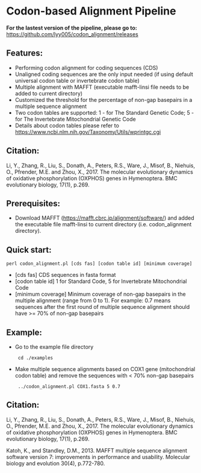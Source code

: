 # Codon-based Alignment Pipeline

**For the lastest version of the pipeline, please go to:**
https://github.com/lyy005/codon_alignment/releases

## Features:

 - Performing codon alignment for coding sequences (CDS)
 - Unaligned coding sequences are the only input needed (if using default universal codon table or invertebrate codon table)
 - Multiple alignment with MAFFT (executable mafft-linsi file needs to be added to current directory)
 - Customized the threshold for the percentage of non-gap basepairs in a multiple sequence alignment
 - Two codon tables are supported:
        1 - for The Standard Genetic Code;
        5 - for The Invertebrate Mitochondrial Genetic Code
 - Details about codon tables please refer to https://www.ncbi.nlm.nih.gov/Taxonomy/Utils/wprintgc.cgi

## Citation:

Li, Y., Zhang, R., Liu, S., Donath, A., Peters, R.S., Ware, J., Misof, B., Niehuis, O., Pfrender, M.E. and Zhou, X., 2017. The molecular evolutionary dynamics of oxidative phosphorylation (OXPHOS) genes in Hymenoptera. BMC evolutionary biology, 17(1), p.269.

## Prerequisites:
 - Download MAFFT (https://mafft.cbrc.jp/alignment/software/) and added the executable file mafft-linsi to current directory (i.e. codon_alignment directory).

## Quick start: 
	perl codon_alignment.pl [cds fas] [codon table id] [minimum coverage]
	
	
 - [cds fas] 	       CDS sequences in fasta format
 - [codon table id]    1 for Standard Code, 5 for Invertebrate Mitochondrial Code
 - [minimum coverage]  Minimum coverage of non-gap basepairs in the multiple alignment (range from 0 to 1). 
		    For example: 0.7 means sequences after the first round of multiple sequence alignment should have >= 70% of non-gap basepairs

## Example:
 - Go to the example file directory 

		cd ./examples
		
 - Make multiple sequence alignments based on COX1 gene (mitochondrial codon table) and remove the sequences with < 70% non-gap basepairs
 
 		../codon_alignment.pl COX1.fasta 5 0.7
		
## Citation:

Li, Y., Zhang, R., Liu, S., Donath, A., Peters, R.S., Ware, J., Misof, B., Niehuis, O., Pfrender, M.E. and Zhou, X., 2017. The molecular evolutionary dynamics of oxidative phosphorylation (OXPHOS) genes in Hymenoptera. BMC evolutionary biology, 17(1), p.269.

Katoh, K., and Standley, D.M., 2013. MAFFT multiple sequence alignment software version 7: improvements in performance and usability. Molecular biology and evolution 30(4), p.772-780.
